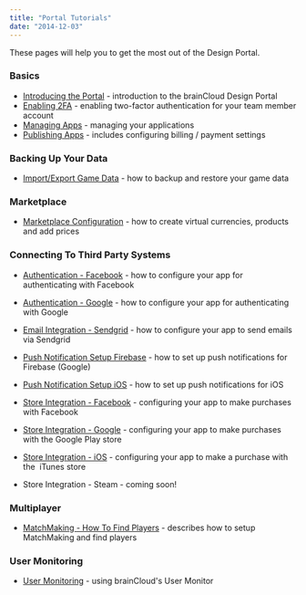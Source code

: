 ```yaml
---
title: "Portal Tutorials"
date: "2014-12-03"
---
```


These pages will help you to get the most out of the Design Portal.

### Basics

- [Introducing the Portal](/learn/portal-tutorials/introduction-to-the-portal) - introduction to the brainCloud Design Portal
- [Enabling 2FA](/learn/portal-tutorials/two-factor-authentication-for-team-members/) - enabling two-factor authentication for your team member account
- [Managing Apps](/learn/portal-tutorials/managing-apps/) - managing your applications
- [Publishing Apps](/learn/portal-tutorials/publishing-apps/) - includes configuring billing / payment settings

### Backing Up Your Data

- [Import/Export Game Data](/learn/portal-tutorials/importexport-game-data/) - how to backup and restore your game data

### Marketplace

- [Marketplace Configuration](/learn/portal-tutorials/marketplace-configuration/) - how to create virtual currencies, products and add prices

### Connecting To Third Party Systems

- [Authentication - Facebook](/learn/portal-tutorials/basic-configuration-facebook/) \- how to configure your app for authenticating with Facebook  
    
- [Authentication - Google](/learn/portal-tutorials/authentication-google/) - how to configure your app for authenticating with Google
- [Email Integration - Sendgrid](/learn/portal-tutorials/email-integration-sendgrid/) - how to configure your app to send emails via Sendgrid
- [Push Notification Setup Firebase](/learn/portal-tutorials/push-notification-setup-firebase/) - how to set up push notifications for Firebase (Google)
- [Push Notification Setup iOS](/learn/portal-tutorials/push-notification-setup-ios/) - how to set up push notifications for iOS
- [Store Integration - Facebook](/learn/portal-tutorials/store-integration-facebook/) - configuring your app to make purchases with Facebook
- [Store Integration - Google](/learn/portal-tutorials/store-integration-google/) - configuring your app to make purchases with the Google Play store
- [Store Integration - iOS](/learn/portal-tutorials/store-integration-ios/) - configuring your app to make a purchase with the  iTunes store
- Store Integration - Steam - coming soon!

### Multiplayer

- [MatchMaking - How To Find Players](/learn/portal-tutorials/matchmaking-how-to-find-players/) - describes how to setup MatchMaking and find players

### User Monitoring

- [User Monitoring](/learn/portal-tutorials/user-monitoring/) - using brainCloud's User Monitor
